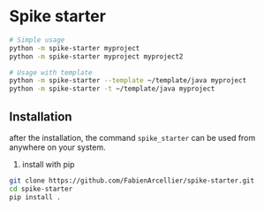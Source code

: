 # Spike starter

```bash
# Simple usage
python -m spike-starter myproject
python -m spike-starter myproject myproject2

# Usage with template
python -m spike-starter --template ~/template/java myproject
python -m spike-starter -t ~/template/java myproject
```

## Installation

after the installation, the command `spike_starter` can be used from anywhere on your
system.

1. install with pip

```bash
git clone https://github.com/FabienArcellier/spike-starter.git
cd spike-starter
pip install .
```


